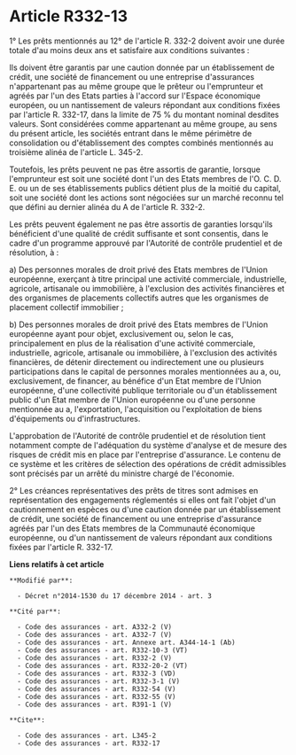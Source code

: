 # Article R332-13

1° Les prêts mentionnés au 12° de l'article R. 332-2 doivent avoir une durée totale d'au moins deux ans et satisfaire aux
conditions suivantes : 

Ils doivent être garantis par une caution donnée par un établissement de crédit, une société de financement ou une entreprise
d'assurances n'appartenant pas au même groupe que le prêteur ou l'emprunteur et agréés par l'un des Etats parties à l'accord
sur l'Espace économique européen, ou un nantissement de valeurs répondant aux conditions fixées par l'article R. 332-17, dans
la limite de 75 % du montant nominal desdites valeurs. Sont considérées comme appartenant au même groupe, au sens du présent
article, les sociétés entrant dans le même périmètre de consolidation ou d'établissement des comptes combinés mentionnés au
troisième alinéa de l'article L. 345-2. 

Toutefois, les prêts peuvent ne pas être assortis de garantie, lorsque l'emprunteur est soit une société dont l'un des Etats
membres de l'O. C. D. E. ou un de ses établissements publics détient plus de la moitié du capital, soit une société dont les
actions sont négociées sur un marché reconnu tel que défini au dernier alinéa du A de l'article R. 332-2. 

Les prêts peuvent également ne pas être assortis de garanties lorsqu'ils bénéficient d'une qualité de crédit suffisante et
sont consentis, dans le cadre d'un programme approuvé par l'Autorité de contrôle prudentiel et de résolution, à : 

a) Des personnes morales de droit privé des Etats membres de l'Union européenne, exerçant à titre principal une activité
commerciale, industrielle, agricole, artisanale ou immobilière, à l'exclusion des activités financières et des organismes de
placements collectifs autres que les organismes de placement collectif immobilier ; 

b) Des personnes morales de droit privé des Etats membres de l'Union européenne ayant pour objet, exclusivement ou, selon le
cas, principalement en plus de la réalisation d'une activité commerciale, industrielle, agricole, artisanale ou immobilière,
à l'exclusion des activités financières, de détenir directement ou indirectement une ou plusieurs participations dans le
capital de personnes morales mentionnées au a, ou, exclusivement, de financer, au bénéfice d'un Etat membre de l'Union
européenne, d'une collectivité publique territoriale ou d'un établissement public d'un Etat membre de l'Union européenne ou
d'une personne mentionnée au a, l'exportation, l'acquisition ou l'exploitation de biens d'équipements ou d'infrastructures. 

L'approbation de l'Autorité de contrôle prudentiel et de résolution tient notamment compte de l'adéquation du système
d'analyse et de mesure des risques de crédit mis en place par l'entreprise d'assurance. Le contenu de ce système et les
critères de sélection des opérations de crédit admissibles sont précisés par un arrêté du ministre chargé de l'économie. 

2° Les créances représentatives des prêts de titres sont admises en représentation des engagements réglementés si elles ont
fait l'objet d'un cautionnement en espèces ou d'une caution donnée par un établissement de crédit, une société de financement
ou une entreprise d'assurance agréés par l'un des Etats membres de la Communauté économique européenne, ou d'un nantissement
de valeurs répondant aux conditions fixées par l'article R. 332-17.

**Liens relatifs à cet article**

	**Modifié par**:

	  - Décret n°2014-1530 du 17 décembre 2014 - art. 3

	**Cité par**:

	  - Code des assurances - art. A332-2 (V)
	  - Code des assurances - art. A332-7 (V)
	  - Code des assurances - art. Annexe art. A344-14-1 (Ab)
	  - Code des assurances - art. R332-10-3 (VT)
	  - Code des assurances - art. R332-2 (V)
	  - Code des assurances - art. R332-20-2 (VT)
	  - Code des assurances - art. R332-3 (VD)
	  - Code des assurances - art. R332-3-1 (V)
	  - Code des assurances - art. R332-54 (V)
	  - Code des assurances - art. R332-55 (V)
	  - Code des assurances - art. R391-1 (V)

	**Cite**:

	  - Code des assurances - art. L345-2
	  - Code des assurances - art. R332-17

